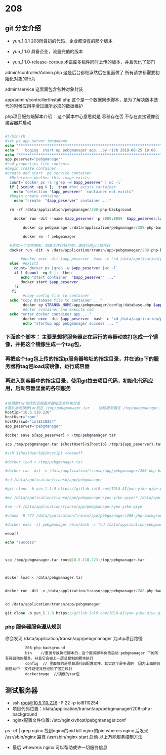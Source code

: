 # 208

## git 分支介绍
 * yun_1.0.1   208所最初的代码，企业都没有的那个版本
 
 * yun_1.1.0   具备企业，流量充值的版本
 
 * yun_1.1.0-release-corpus 术语库多稿件同时上传的版本，并且优化了部门
 
 
admin/controller/Admin.php   这是后台都继承然后在里面做了 所有请求都需要初始化对象的行为


admin/service   这里面包含各种对象封装

app/admin/controller/Install.php   这个是一个数据同步脚本，是为了解决版本迭代的时候应用平滑过渡所必须的数据维护


php项目服务端脚本介绍： 这个脚本中心意思就是  容器存在否 不存在直接镜像创建容器并启动
```php

#!/bin/sh
#set pe_app_server imageName
echo "****************************************************************"
echo "   beging  start up pebgmanager app...by rich 2018-08-25 18:00   "
echo "****************************************************************"
app_peserver="pebgmanager"
#red properties file contents
#begin create container
#create and start  pe service container
  #Determine whether this image exists.
  count=`docker ps -a |grep -w $app_peserver | wc -l`
  if [ $count -eq 0 ];  then #not exists container
    echo "detection "$app_peserver"  container not exists" 
  #begin create container
    echo "create  "$app_peserver" container ..."

  rm -rf /data/application/pebgmanager/208-php-background

    docker run -dit --name $app_peserver -p 8089:8089  $app_peserver:latest

        docker cp pebgmanager:/data/application/pebgmanager/208-php-background /data/application/transn/app/pebgmanager/

        docker rm -f pebgmanager

  #添加一个文件映射，如果工作代码为空，请自行再git拉代码
  docker run -dit -v /data/application/transn/app/pebgmanager/208-php-background:/data/application/pebgmanager/208-php-background --name ${app_peserver} -p 8089:8089 ${app_peserver}:latest

       #docker exec -dit $app_peserver  bash -c 'cd /data/application/pebgmanager/208-php-background && /usr/local/php/bin/php /tmp/composer.phar install'
  else  #exists 
    count=`docker ps |grep -w $app_peserver |wc -l`
    if [ $count -eq 0 ];  then    
       echo "start container  "$app_peserver" ..."
       docker start $app_peserver
    fi
   fi
        #copy config file to container
  echo "copy database file to container ..."
        docker cp $TRANSN_HOME/app/pebgmanager/config/database.php $app_peserver:/data/application/pebgmanager/208-php-background/app/
        #enter container and execute cmd
  echo "enter docker container app ..."
        docker exec -dit $app_peserver  bash -c 'cd /data/application/pebgmanager/ && sh start.sh'
        echo "startup app pebgmanager success ... "
```

### 下面这个脚本：  主要是想将服务器正在运行的容器动态打包成一个镜像，并把这个镜像生成一个tag包，
### 再把这个tag包上传的指定ip服务器地址的指定目录，并在该ip下的服务器将tag包load成镜像，运行成容器
### 再进入到容器中的指定目录，使用git拉去项目代码，初始化代码应用，启动容器里面的各项服务
```php

#将镜像tar包传到远程服务器指定文件夹目录
#遵从本地镜像tar抱在 /tmp/pebgmanager.tar    远程服务器在 /tmp/pebgmanager.tar
hostIp="10.5.110.226"
hostUser="root"
hostPasswd="iol8110254"
app_peserver="pebgmanager"

docker save ${app_peserver} > /tmp/pebgmanager.tar

scp /tmp/pebgmanager.tar ${hostUser}@${hostIp}:/tmp/${app_peserver}.tar

#ssh ${hostUser}@${hostIp} <<eeooff

#docker load < /tmp/pebgmanager.tar

#docker run -dit -v /data/application/transn/app/pebgmanager/208-php-background:/data/application/pebgmanager/208-php-background --name ${app_peserver} -p 8089:8089 ${app_peserver}:latest

#cd /data/application/transn/app/pebgmanager

#git clone -b yun_1.1.0 https://gitlab.iol8.com/IOL8-AI/yun-yike-qiye.git

#mv /data/application/transn/app/pebgmanager/yun-yike-qiye/* /data/application/transn/app/pebgmanager/208-php-background/

#rm -rf /data/application/transn/app/pebgmanager/yun-yike-qiye

#chmod -R 777 /data/application/transn/app/pebgmanager/208-php-background

#docker exec -it pebgmanager /bin/bash -c "cd /data/application/pebgmanager; ./start.sh;"

eeooff

echo "success"



scp /tmp/pebgmanager.tar root@10.5.110.223:/tmp/pebgmanager.tar



docker load < /data/pebgmanager.tar


docker run -dit -v /data/application/transn/app/pebgmanager/208-php-background:/data/application/pebgmanager/208-php-background --name pebgmanager -p 8089:8089 pebgmanager:latest


cd /data/application/transn/app/pebgmanager

git clone -b yun_1.1.0 https://gitlab.iol8.com/IOL8-AI/yun-yike-qiye.git
```


### php 服务器服务遵从规则

你会发现  /data/application/transn/app/pebgmanager  为php项目路径

             208-php-background  
             bin    //里面专放执行脚本的，这个服务脚本负责启动 pebgmanager 下的所有待启动的服务，并且它会被上一层总控制的脚本执行
             config  // 里面放的是项目源代码配置文件，其实这个是多语的  因为上面的容器启动中  文件路径我已经加了宿主映射
             dockerimage  //镜像的tar包
          

## 测试服务器 

* ssh root@10.5.110.226 -P 22         -p iol8110254
* 项目代码位置：/data/application/transn/app/pebgmanager/208-php-background
* nginx配置文件位置: /etc/nginx/vhost/pebgmanager.conf

ps -ef | grep nginx  找到nginx的pid
kill nginx的pid
whereis nginx  后发现  /usr/sbin/nginx 路径
/usr/sbin/nginx start 启动
以上万能服务控制方法

* 最后  whewreis nginx   可以帮助或许一切服务信息